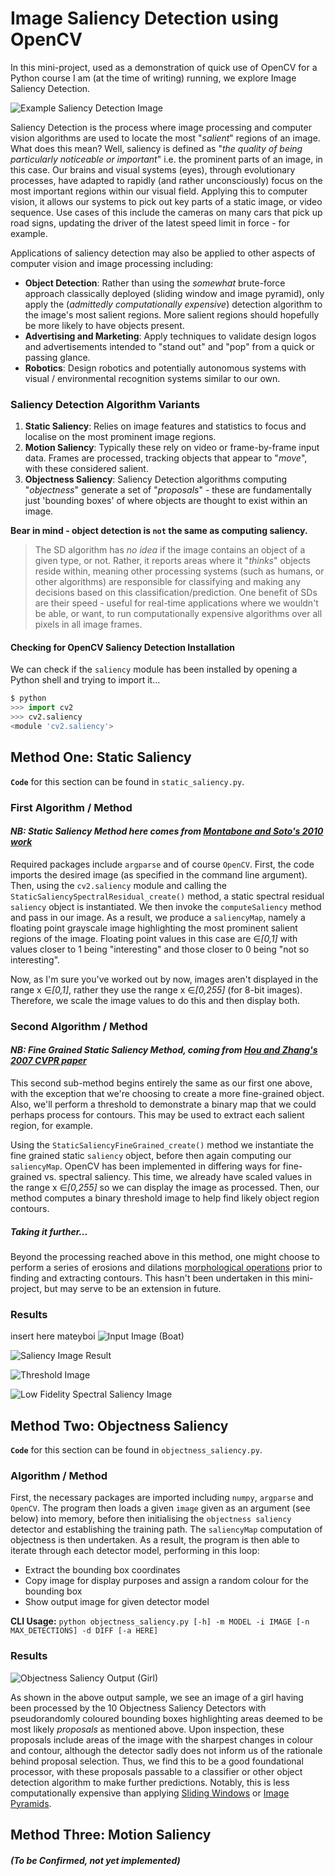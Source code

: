 # Image Saliency Detection using OpenCV
In this mini-project, used as a demonstration of quick use of OpenCV for a Python course I am (at the time of writing) running, we explore Image Saliency Detection.

![Example Saliency Detection Image](https://pyimagesearch.com/wp-content/uploads/2018/07/opencv_saliency_finegrained_players.jpg)

Saliency Detection is the process where image processing and computer vision algorithms are used to locate the most "_salient_" regions of an image. What does this mean? Well, saliency is defined as "_the quality of being particularly noticeable or important_" i.e. the prominent parts of an image, in this case. Our brains and visual systems (eyes), through evolutionary processes, have adapted to rapidly (and rather unconsciously) focus on the most important regions within our visual field. Applying this to computer vision, it allows our systems to pick out key parts of a static image, or video sequence. Use cases of this include the cameras on many cars that pick up road signs, updating the driver of the latest speed limit in force - for example. 

Applications of saliency detection may also be applied to other aspects of computer vision and image processing including: 
* **Object Detection**: Rather than using the _somewhat_ brute-force approach classically deployed (sliding window and image pyramid), only apply the (_admittedly computationally expensive_) detection algorithm to the image's most salient regions. More salient regions should hopefully be more likely to have objects present.
* **Advertising and Marketing**: Apply techniques to validate design logos and advertisements intended to "stand out" and "pop" from a quick or passing glance.
* **Robotics**: Design robotics and potentially autonomous systems with visual / environmental recognition systems similar to our own.

### Saliency Detection Algorithm Variants
1. **Static Saliency**: Relies on image features and statistics to focus and localise on the most prominent image regions.
1. **Motion Saliency**: Typically these rely on video or frame-by-frame input data. Frames are processed, tracking objects that appear to "_move_", with these considered salient.
1. **Objectness Saliency**: Saliency Detection algorithms computing "_objectness_" generate a set of "_proposals_" - these are fundamentally just 'bounding boxes' of where objects are thought to exist within an image. 

**Bear in mind - object detection is `not` the same as computing saliency.** 
> The SD algorithm has _no idea_ if the image contains an object of a given type, or not. Rather, it reports areas where it "_thinks_" objects reside within, meaning other processing systems (such as humans, or other algorithms) are responsible for classifying and making any decisions based on this classification/prediction. One benefit of SDs are their speed - useful for real-time applications where we wouldn't be able, or want, to run computationally expensive algorithms over all pixels in all image frames.

#### Checking for OpenCV Saliency Detection Installation
We can check if the `saliency` module has been installed by opening a Python shell and trying to import it...
```python
$ python
>>> import cv2
>>> cv2.saliency
<module 'cv2.saliency'>
```

## Method One: Static Saliency
**`Code`** for this section can be found in `static_saliency.py`.
### First Algorithm / Method
#### _NB: Static Saliency Method here comes from [Montabone and Soto's 2010 work](https://github.com/ivanred6/image_saliency_opencv/blob/master/papers_for_background/Human%20detection%20using%20mobile%20platform%20and%20novel%20features%20derived%20from%20a%20visual%20saliency%20mechanism.pdf)_
Required packages include `argparse` and of course `OpenCV`.
First, the code imports the desired image (as specified in the command line argument). Then, using the `cv2.saliency` module and calling the `StaticSaliencySpectralResidual_create()` method, a static spectral residual `saliency` object is instantiated. We then invoke the `computeSaliency` method and pass in our image. As a result, we produce a `saliencyMap`, namely a floating point grayscale image highlighting the most prominent salient regions of the image. Floating point values in this case are &#8712;_\[0,1\]_ with values closer to 1 being "interesting" and those closer to 0 being "not so interesting". 

Now, as I'm sure you've worked out by now, images aren't displayed in the range x &#8712;_\[0,1\]_, rather they use the range x &#8712;_\[0,255\]_ (for 8-bit images). Therefore, we scale the image values to do this and then display both.

### Second Algorithm / Method
#### _NB: Fine Grained Static Saliency Method, coming from [Hou and Zhang's 2007 CVPR paper](https://github.com/ivanred6/image_saliency_opencv/blob/master/papers_for_background/SaliencyDetection%20A%20Spectral%20Residual%20Approach.pdf)_ 
This second sub-method begins entirely the same as our first one above, with the exception that we're choosing to create a more fine-grained object. Also, we'll perform a threshold to demonstrate a binary map that we could perhaps process for contours. This may be used to extract each salient region, for example.

Using the `StaticSaliencyFineGrained_create()` method we instantiate the fine grained static `saliency` object, before then again computing our `saliencyMap`. OpenCV has been implemented in differing ways for fine-grained vs. spectral saliency. This time, we already have scaled values in the range x &#8712;_\[0,255\]_ so we can display the image as processed. Then, our method computes a binary threshold image to help find likely object region contours. 

##### Taking it further...
Beyond the processing reached above in this method, one might choose to perform a series of erosions and dilations [morphological operations](https://www.mathworks.com/help/images/morphological-filtering.html#:~:text=Dilate%2C%20erode%2C%20reconstruct%2C%20and,other%20pixels%20in%20its%20neighborhood.) prior to finding and extracting contours. This hasn't been undertaken in this mini-project, but may serve to be an extension in future. 

### Results
insert here mateyboi
![Input Image (Boat)](https://github.com/ivanred6/image_saliency_opencv/blob/master/output/example_image_original.png) 

![Saliency Image Result](https://github.com/ivanred6/image_saliency_opencv/blob/master/output/example_image_saliency.png) 

![Threshold Image](https://github.com/ivanred6/image_saliency_opencv/blob/master/output/example_image_thresh.png) 

![Low Fidelity Spectral Saliency Image](https://github.com/ivanred6/image_saliency_opencv/blob/master/output/example_lowfi_image_saliency.png) 


## Method Two: Objectness Saliency
**`Code`** for this section can be found in `objectness_saliency.py`.
### Algorithm / Method
First, the necessary packages are imported including `numpy`, `argparse` and `OpenCV`. 
The program then loads a given `image` given as an argument (see below) into memory, before then initialising the `objectness saliency` detector and establishing the training path. The `saliencyMap` computation of objectness is then undertaken. As a result, the program is then able to iterate through each detector model, performing in this loop:
* Extract the bounding box coordinates
* Copy image for display purposes and assign a random colour for the bounding box
* Show output image for given detector model

**CLI Usage:** `python objectness_saliency.py [-h] -m MODEL -i IMAGE [-n MAX_DETECTIONS] -d DIFF [-a HERE]`

### Results
![Objectness Saliency Output (Girl)](https://github.com/ivanred6/image_saliency_opencv/blob/master/output/girl_grid_output.png)

As shown in the above output sample, we see an image of a girl having been processed by the 10 Objectness Saliency Detectors with pseudorandomly coloured bounding boxes highlighting areas deemed to be most likely _proposals_ as mentioned above. Upon inspection, these proposals include areas of the image with the sharpest changes in colour and contour, although the detector sadly does not inform us of the rationale behind proposal selection. Thus, we find this to be a good foundational processor, with these proposals passable to a classifier or other object detection algorithm to make further predictions. Notably, this is less computationally expensive than applying [Sliding Windows](https://pyimagesearch.com/2015/03/23/sliding-windows-for-object-detection-with-python-and-opencv/) or [Image Pyramids](https://pyimagesearch.com/2015/03/16/image-pyramids-with-python-and-opencv/).


## Method Three: Motion Saliency 
##### (To be Confirmed, not yet implemented)
